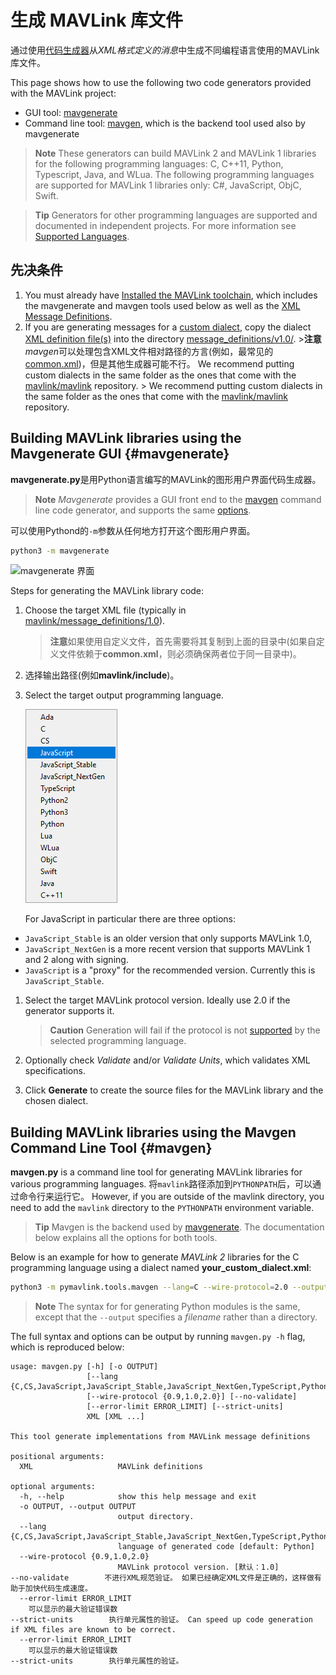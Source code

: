 # 生成 MAVLink 库文件

通过使用[代码生成器](../messages/README.md)从*XML格式定义的消息*中生成不同编程语言使用的MAVLink库文件。

This page shows how to use the following two code generators provided with the MAVLink project:

- GUI tool: [mavgenerate](#mavgenerate)
- Command line tool: [mavgen](#mavgen), which is the backend tool used also by mavgenerate

> **Note** These generators can build MAVLink 2 and MAVLink 1 libraries for the following programming languages: C, C++11, Python, Typescript, Java, and WLua. The following programming languages are supported for MAVLink 1 libraries only: C#, JavaScript, ObjC, Swift.

<span></span>

> **Tip** Generators for other programming languages are supported and documented in independent projects. For more information see [Supported Languages](../README.md#supported_languages).

## 先决条件

1. You must already have [Installed the MAVLink toolchain](../getting_started/installation.md), which includes the mavgenerate and mavgen tools used below as well as the [XML Message Definitions](../messages/README.md).
2. If you are generating messages for a [custom dialect](../messages/README.md#dialects), copy the dialect [XML definition file(s)](../messages/README.md#xml-definition-files--dialects) into the directory [message_definitions/v1.0/](https://github.com/mavlink/mavlink/tree/master/message_definitions/v1.0). >**注意***mavgen*可以处理包含XML文件相对路径的方言(例如，最常见的[common.xml](../messages/common.md))，但是其他生成器可能不行。 We recommend putting custom dialects in the same folder as the ones that come with the [mavlink/mavlink](https://github.com/mavlink/mavlink) repository. > We recommend putting custom dialects in the same folder as the ones that come with the [mavlink/mavlink](https://github.com/mavlink/mavlink) repository.

## Building MAVLink libraries using the Mavgenerate GUI {#mavgenerate}

**mavgenerate.py**是用Python语言编写的MAVLink的图形用户界面代码生成器。

> **Note** *Mavgenerate* provides a GUI front end to the [mavgen](#mavgen) command line code generator, and supports the same [options](#mavgen_options).

可以使用Pythond的`-m`参数从任何地方打开这个图形用户界面。

```sh
python3 -m mavgenerate
```

![mavgenerate 界面](../../assets/mavgen/mavlink_generator.png)

Steps for generating the MAVLink library code:

1. Choose the target XML file (typically in [mavlink/message_definitions/1.0](https://github.com/mavlink/mavlink/tree/master/message_definitions/v1.0)).
    
    > **注意**如果使用自定义文件，首先需要将其复制到上面的目录中(如果自定义文件依赖于**common.xml**，则必须确保两者位于同一目录中)。

2. 选择输出路径(例如**mavlink/include**)。

3. Select the target output programming language.
    
    ![mavgenerate UI - language list](../../assets/mavgen/malink_gen_ui_languages.png)
    
    For JavaScript in particular there are three options:

- `JavaScript_Stable` is an older version that only supports MAVLink 1.0,
- `JavaScript_NextGen` is a more recent version that supports MAVLink 1 and 2 along with signing.
- `JavaScript` is a "proxy" for the recommended version. Currently this is `JavaScript_Stable`.

1. Select the target MAVLink protocol version. Ideally use 2.0 if the generator supports it.
    
    > **Caution** Generation will fail if the protocol is not [supported](../README.md#supported_languages) by the selected programming language.

2. Optionally check *Validate* and/or *Validate Units*, which validates XML specifications.

3. Click **Generate** to create the source files for the MAVLink library and the chosen dialect.

## Building MAVLink libraries using the Mavgen Command Line Tool {#mavgen}

**mavgen.py** is a command line tool for generating MAVLink libraries for various programming languages. 将`mavlink`路径添加到`PYTHONPATH`后，可以通过命令行来运行它。 However, if you are outside of the mavlink directory, you need to add the `mavlink` directory to the `PYTHONPATH` environment variable.

> **Tip** Mavgen is the backend used by [mavgenerate](#mavgenerate). The documentation below explains all the options for both tools.

Below is an example for how to generate *MAVLink 2* libraries for the C programming language using a dialect named **your_custom_dialect.xml**:

```sh
python3 -m pymavlink.tools.mavgen --lang=C --wire-protocol=2.0 --output=generated/include/mavlink/v2.0 message_definitions/v1.0/your_custom_dialect.xml
```

> **Note** The syntax for for generating Python modules is the same, except that the `--output` specifies a *filename* rather than a directory.

<!-- https://github.com/ArduPilot/pymavlink/issues/203 -->

<span id="mavgen_options"></span>
The full syntax and options can be output by running `mavgen.py -h` flag, which is reproduced below:

    usage: mavgen.py [-h] [-o OUTPUT]
                     [--lang {C,CS,JavaScript,JavaScript_Stable,JavaScript_NextGen,TypeScript,Python,Lua,WLua,ObjC,Swift,Java,C++11}]
                     [--wire-protocol {0.9,1.0,2.0}] [--no-validate]
                     [--error-limit ERROR_LIMIT] [--strict-units]
                     XML [XML ...]
    
    This tool generate implementations from MAVLink message definitions
    
    positional arguments:
      XML                   MAVLink definitions
    
    optional arguments:
      -h, --help            show this help message and exit
      -o OUTPUT, --output OUTPUT
                            output directory.
      --lang {C,CS,JavaScript,JavaScript_Stable,JavaScript_NextGen,TypeScript,Python,Lua,WLua,ObjC,Swift,Java,C++11}
                            language of generated code [default: Python]
      --wire-protocol {0.9,1.0,2.0}
                            MAVLink protocol version. [默认：1.0]
    --no-validate        不进行XML规范验证。 如果已经确定XML文件是正确的，这样做有助于加快代码生成速度。
      --error-limit ERROR_LIMIT
        可以显示的最大验证错误数
    --strict-units        执行单元属性的验证。 Can speed up code generation if XML files are known to be correct.
      --error-limit ERROR_LIMIT
        可以显示的最大验证错误数
    --strict-units        执行单元属性的验证。